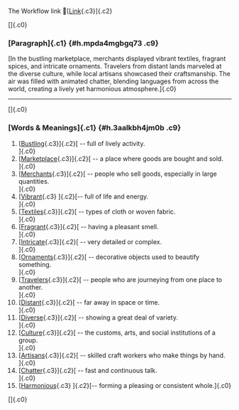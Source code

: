 The Workflow link
👏[[Link](https://www.google.com/url?q=http://www.google.com&sa=D&source=editors&ust=1761168402488876&usg=AOvVaw2ysRlJLV_gFuAnz5lLE2Xb){.c3}]{.c2}

[]{.c0}

### [Paragraph]{.c1} {#h.mpda4mgbgq73 .c9}

[In the bustling marketplace, merchants displayed vibrant textiles,
fragrant spices, and intricate ornaments. Travelers from distant lands
marveled at the diverse culture, while local artisans showcased their
craftsmanship. The air was filled with animated chatter, blending
languages from across the world, creating a lively yet harmonious
atmosphere.]{.c0}

------------------------------------------------------------------------

[]{.c0}

### [Words & Meanings]{.c1} {#h.3aalkbh4jm0b .c9}

1.  [[Bustling](https://www.google.com/url?q=http://www.google.com&sa=D&source=editors&ust=1761168402489545&usg=AOvVaw0gik56NO2HDyqvy2Q0ibVi){.c3}]{.c2}[ --
    full of lively activity.\
    ]{.c0}
2.  [[Marketplace](https://www.google.com/url?q=http://www.google.com&sa=D&source=editors&ust=1761168402489680&usg=AOvVaw1HejTglUHReF9uUjYrXgxF){.c3}]{.c2}[ --
    a place where goods are bought and sold.\
    ]{.c0}
3.  [[Merchants](https://www.google.com/url?q=http://www.google.com&sa=D&source=editors&ust=1761168402489809&usg=AOvVaw0HrmeEswCZrasbxf9nBWEq){.c3}]{.c2}[ --
    people who sell goods, especially in large quantities.\
    ]{.c0}
4.  [[Vibrant](https://www.google.com/url?q=http://www.google.com&sa=D&source=editors&ust=1761168402489953&usg=AOvVaw0sQTzCfwNYnsHByTHm3BHi){.c3}
    ]{.c2}[-- full of life and energy.\
    ]{.c0}
5.  [[Textiles](https://www.google.com/url?q=http://www.google.com&sa=D&source=editors&ust=1761168402490062&usg=AOvVaw3pMmu2HvSYl6wsQiF9-5cj){.c3}]{.c2}[ --
    types of cloth or woven fabric.\
    ]{.c0}
6.  [[Fragrant](https://www.google.com/url?q=http://www.google.com&sa=D&source=editors&ust=1761168402490190&usg=AOvVaw3q4BcEpWJIkBoh8WC0HU3a){.c3}]{.c2}[ --
    having a pleasant smell.\
    ]{.c0}
7.  [[Intricate](https://www.google.com/url?q=http://www.google.com&sa=D&source=editors&ust=1761168402490304&usg=AOvVaw2iGHKGgL5E4QOAc4ITq4G1){.c3}]{.c2}[ --
    very detailed or complex.\
    ]{.c0}
8.  [[Ornaments](https://www.google.com/url?q=http://www.google.com&sa=D&source=editors&ust=1761168402490418&usg=AOvVaw3QVt6uI1eu4J569xa-oqdt){.c3}]{.c2}[ --
    decorative objects used to beautify something.\
    ]{.c0}
9.  [[Travelers](https://www.google.com/url?q=http://www.google.com&sa=D&source=editors&ust=1761168402490547&usg=AOvVaw1kA6MccuxFnbbdXhjvfztd){.c3}]{.c2}[ --
    people who are journeying from one place to another.\
    ]{.c0}
10. [[Distant](https://www.google.com/url?q=http://www.google.com&sa=D&source=editors&ust=1761168402490680&usg=AOvVaw2QU9ZTdqoHepXcgY5bE6rv){.c3}]{.c2}[ --
    far away in space or time.\
    ]{.c0}
11. [[Diverse](https://www.google.com/url?q=http://www.google.com&sa=D&source=editors&ust=1761168402490787&usg=AOvVaw0_wwaCFFFADUiixcseAYJH){.c3}]{.c2}[ --
    showing a great deal of variety.\
    ]{.c0}
12. [[Culture](https://www.google.com/url?q=http://www.google.com&sa=D&source=editors&ust=1761168402490901&usg=AOvVaw1EXMbMyT72NmA3B2RunU2N){.c3}]{.c2}[ --
    the customs, arts, and social institutions of a group.\
    ]{.c0}
13. [[Artisans](https://www.google.com/url?q=http://www.google.com&sa=D&source=editors&ust=1761168402491037&usg=AOvVaw0ZVXVHSAvmZbYsxoxSsSoo){.c3}]{.c2}[ --
    skilled craft workers who make things by hand.\
    ]{.c0}
14. [[Chatter](https://www.google.com/url?q=http://www.google.com&sa=D&source=editors&ust=1761168402491166&usg=AOvVaw20yP8obqaORD6UUHPKSnDe){.c3}]{.c2}[ --
    fast and continuous talk.\
    ]{.c0}
15. [[Harmonious](https://www.google.com/url?q=http://www.google.com&sa=D&source=editors&ust=1761168402491282&usg=AOvVaw0F1_KOUju1b4pE2CW-D0um){.c3}
    ]{.c2}[-- forming a pleasing or consistent whole.]{.c0}

[]{.c0}
